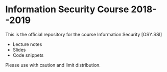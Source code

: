 # Information Security Course 2018--2019

This is the official repository for the course Information Security [OSY.SSI]
- Lecture notes
- Slides
- Code snippets

Please use with caution and limit distribution.
